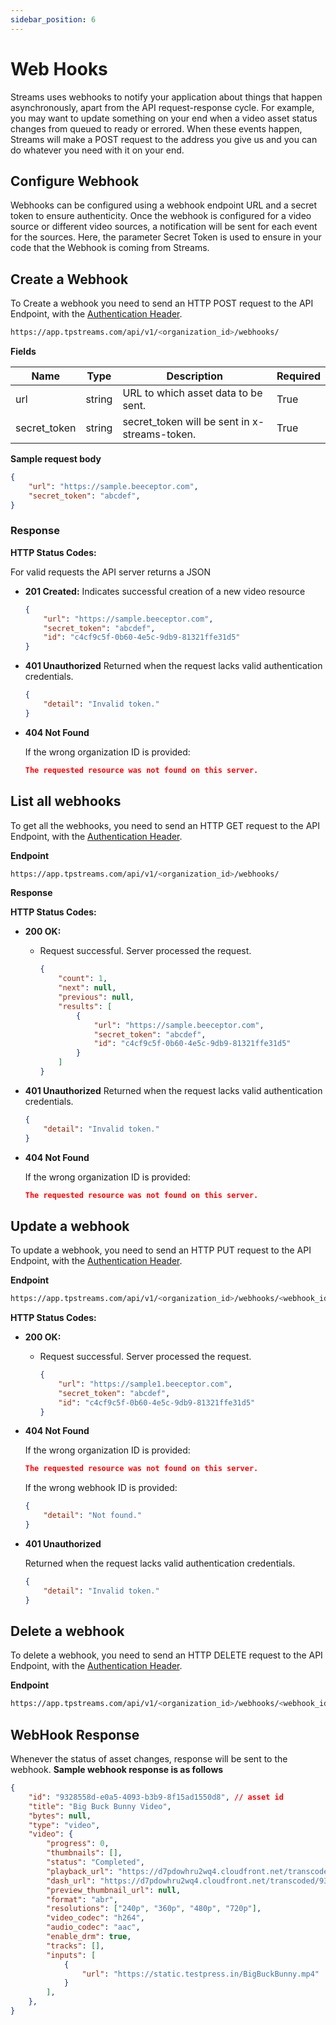 ```yaml
---
sidebar_position: 6
---
```


# Web Hooks

Streams uses webhooks to notify your application about things that happen asynchronously, apart from the API request-response cycle. For example, you may want to update something on your end when a video asset status changes from queued to ready or errored. When these events happen, Streams will make a POST request to the address you give us and you can do whatever you need with it on your end.

## Configure Webhook

Webhooks can be configured using a webhook endpoint URL and a secret token to ensure authenticity. Once the webhook is configured for a video source or different video sources, a notification will be sent for each event for the sources. Here, the parameter Secret Token is used to ensure in your code that the Webhook is coming from Streams. 

## Create a Webhook

To Create a webhook you need to send an HTTP POST request to the API Endpoint, with the [Authentication Header](../server-api/authentication.md).

```bash
https://app.tpstreams.com/api/v1/<organization_id>/webhooks/
```
**Fields**

| Name             | Type         | Description |    Required  |
| -----------      | -----------  | ----------- |   ---------- |
| url       | string      |  URL to which asset data to be sent.           | True |
| secret_token            | string      |  secret_token will be sent in x-streams-token.| True |


**Sample request body**

```json 
{
    "url": "https://sample.beeceptor.com",
    "secret_token": "abcdef",
}

```

### Response 
**HTTP Status Codes:**

For valid requests the API server returns a JSON
- **201 Created:**
 Indicates successful creation of a new video resource

    ```json
    {
        "url": "https://sample.beeceptor.com",
        "secret_token": "abcdef",
        "id": "c4cf9c5f-0b60-4e5c-9db9-81321ffe31d5"
    }
    ```


- **401 Unauthorized**
    Returned when the request lacks valid authentication credentials.

    ```json
    {
        "detail": "Invalid token."
    }
    ```
- **404 Not Found**

     If the wrong organization ID is provided:

    ```json
    The requested resource was not found on this server.
    ```

## List all webhooks
To get all the webhooks, you need to send an HTTP GET request to the API Endpoint, with the [Authentication Header](../server-api/authentication.md).

**Endpoint**
```bash
https://app.tpstreams.com/api/v1/<organization_id>/webhooks/
```

**Response**

**HTTP Status Codes:**

- **200 OK:**
  - Request successful. Server processed the request.

    ```json
    {
        "count": 1,
        "next": null,
        "previous": null,
        "results": [
            {
                "url": "https://sample.beeceptor.com",
                "secret_token": "abcdef",
                "id": "c4cf9c5f-0b60-4e5c-9db9-81321ffe31d5"
            }
        ]
    }
    ```

- **401 Unauthorized**
    Returned when the request lacks valid authentication credentials.

    ```json
    {
        "detail": "Invalid token."
    }
    ```
- **404 Not Found**

    If the wrong organization ID is provided:

    ```json
    The requested resource was not found on this server.
    ```
## Update a webhook
To update a webhook, you need to send an HTTP PUT request to the API Endpoint, with the [Authentication Header](../server-api/authentication.md).

**Endpoint**
```bash
https://app.tpstreams.com/api/v1/<organization_id>/webhooks/<webhook_id>/
```


**HTTP Status Codes:**

- **200 OK:**
  - Request successful. Server processed the request.

    ```json
    {
        "url": "https://sample1.beeceptor.com",
        "secret_token": "abcdef",
        "id": "c4cf9c5f-0b60-4e5c-9db9-81321ffe31d5"
    }
    ```
    
- **404 Not Found**
    
    If the wrong organization ID is provided:
    ```json
    The requested resource was not found on this server.
    ```

    If the wrong webhook ID is provided:

    ```json
    {
        "detail": "Not found."
    }
- **401 Unauthorized**

    Returned when the request lacks valid authentication credentials.

    ```json
    {
        "detail": "Invalid token."
    }

## Delete a webhook
To delete a webhook, you need to send an HTTP DELETE request to the API Endpoint, with the [Authentication Header](../server-api/authentication.md).

**Endpoint**
```bash
https://app.tpstreams.com/api/v1/<organization_id>/webhooks/<webhook_id>/
```

## WebHook Response
Whenever the status of asset changes, response will be sent to the webhook.
**Sample webhook response is as follows**
```json
{
    "id": "9328558d-e0a5-4093-b3b9-8f15ad1550d8", // asset id
    "title": "Big Buck Bunny Video",
    "bytes": null,
    "type": "video",
    "video": {
        "progress": 0,
        "thumbnails": [],
        "status": "Completed",
        "playback_url": "https://d7pdowhru2wq4.cloudfront.net/transcoded/9328558d-e0a5-4093-b3b9-8f15ad1550d8/video.m3u8",
        "dash_url": "https://d7pdowhru2wq4.cloudfront.net/transcoded/9328558d-e0a5-4093-b3b9-8f15ad1550d8/video.mpd",
        "preview_thumbnail_url": null,
        "format": "abr",
        "resolutions": ["240p", "360p", "480p", "720p"],
        "video_codec": "h264",
        "audio_codec": "aac",
        "enable_drm": true,
        "tracks": [],
        "inputs": [
            {
                "url": "https://static.testpress.in/BigBuckBunny.mp4"
            }
        ],
    },
}
```